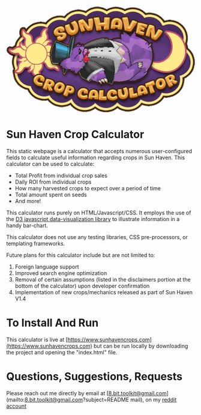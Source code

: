 ![Title Image Sun Haven Crop Calculator](images/withBG.png)


# Sun Haven Crop Calculator
This static webpage is a calculator that accepts numerous user-configured fields to calculate useful information regarding crops in Sun Haven. This calculator can be used to calculate:
* Total Profit from individual crop sales
* Daily ROI from individual crops
* How many harvested crops to expect over a period of time
* Total amount spent on seeds
* And more!

This calculator runs purely on HTML/Javascript/CSS. It employs the use of the [D3 javascript data-visualization library](https://d3js.org/) to illustrate information in a handy bar-chart.

This calculator does not use any testing libraries, CSS pre-processors, or templating frameworks.

Future plans for this calculator include but are not limited to:
1. Foreign language support
2. Improved search engine optimization
3. Removal of certain assumptions (listed in the disclaimers portion at the bottom of the calculator) upon developer confirmation
4. Implementation of new crops/mechanics released as part of Sun Haven V1.4

# To Install And Run

This calculator is live at [https://www.sunhavencrops.com](https://www.sunhavencrops.com) but can be run locally by downloading the project and opening the "index.html" file.

# Questions, Suggestions, Requests

Please reach out me directly by email at [8.bit.toolkit@gmail.com](mailto:8.bit.toolkit@gmail.com\?subject=README mail), on my [reddit account](https://reddit.com/user/8_bit_toolkit)
